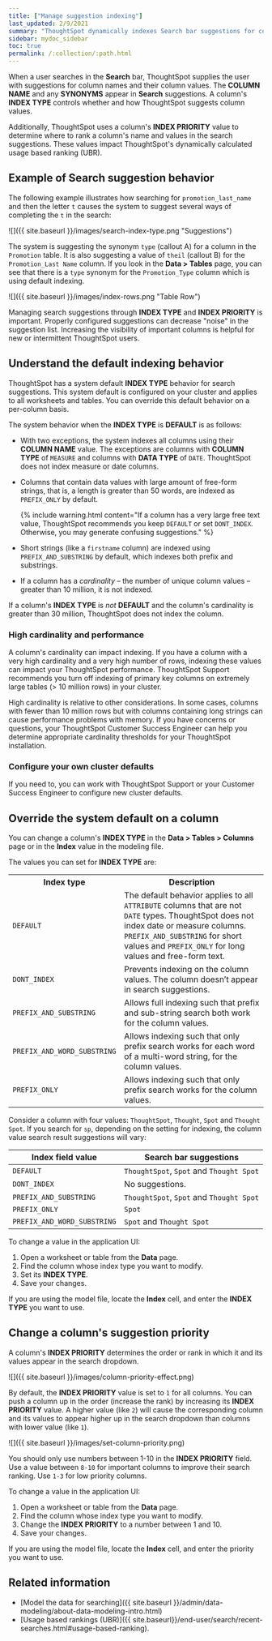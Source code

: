 ```yaml
---
title: ["Manage suggestion indexing"]
last_updated: 2/9/2021
summary: "ThoughtSpot dynamically indexes Search bar suggestions for column names and values."
sidebar: mydoc_sidebar
toc: true
permalink: /:collection/:path.html
---
```

When a user searches in the **Search** bar, ThoughtSpot supplies the user with
suggestions for column names and their column values. The **COLUMN NAME**
and any **SYNONYMS** appear in **Search** suggestions. A column's **INDEX TYPE**
controls whether and how ThoughtSpot suggests column values.

Additionally, ThoughtSpot uses a column's **INDEX PRIORITY** value to determine where
to rank a column's name and values in the search suggestions. These values
impact ThoughtSpot's dynamically calculated usage based ranking (UBR).

## Example of Search suggestion behavior

The following example illustrates how searching for `promotion_last_name` and then the letter `t` causes the system to suggest several ways of completing the `t` in the search:

![]({{ site.baseurl }}/images/search-index-type.png "Suggestions")

The system is suggesting the synonym `type` (callout A) for a column in the
`Promotion` table.  It is also suggesting a value of `theil` (callout B) for the
`Promotion_Last Name` column. If you look in the **Data > Tables** page, you can
see that there is a `type` synonym for the `Promotion_Type` column which is using
default indexing.

![]({{ site.baseurl }}/images/index-rows.png "Table Row")

Managing search suggestions through **INDEX TYPE** and **INDEX PRIORITY** is
important. Properly configured suggestions can decrease "noise" in the
suggestion list. Increasing the visibility of important columns is helpful
for new or intermittent ThoughtSpot users.

## Understand the default indexing behavior

ThoughtSpot has a system default **INDEX TYPE** behavior for search suggestions.
This system default is configured on your cluster and applies to all worksheets
and tables. You can override this default behavior on a per-column basis.

The system behavior when the **INDEX TYPE** is **DEFAULT** is as follows:

- With two exceptions, the system indexes all columns using their **COLUMN NAME**
value. The exceptions are columns with **COLUMN TYPE** of `MEASURE` and columns
with **DATA TYPE** of `DATE`. ThoughtSpot does not index measure or date columns.

- Columns that contain data values with large amount of free-form strings, that is,
a length is greater than 50 words, are indexed as `PREFIX_ONLY` by default.

  {% include warning.html content="If a column has a very large free text
  value, ThoughtSpot recommends you keep `DEFAULT` or set `DONT_INDEX`. Otherwise, you may generate confusing suggestions." %}

- Short strings (like a `firstname` column) are indexed using
`PREFIX_AND_SUBSTRING` by default, which indexes both prefix and substrings.

- If a column has a _cardinality_ &ndash; the number of unique column values &ndash;  greater
  than 10 million, it is not indexed.

If a column's **INDEX TYPE** is _not_ **DEFAULT** and the column's cardinality is
greater than 30 million, ThoughtSpot does not index the column.

### High cardinality and performance

A column's cardinality can impact indexing. If you have a column with a very
high cardinality and a very high number of rows, indexing these values can
impact your ThoughtSpot performance. ThoughtSpot Support recommends you turn off
indexing of primary key columns on extremely large tables (> 10 million rows) in
your cluster.

High cardinality is relative to other considerations. In some cases, columns
with fewer than 10 million rows but with columns containing long strings can
cause performance problems with memory. If you have concerns or questions, your
ThoughtSpot Customer Success Engineer can help you determine appropriate
cardinality thresholds for your ThoughtSpot installation.

### Configure your own cluster defaults

If you need to, you can work with ThoughtSpot Support or your Customer Success
Engineer to configure new cluster defaults.

## Override the system default on a column

You can change a column's **INDEX TYPE** in the **Data > Tables > Columns** page
or in the **Index** value in the modeling file.  

The values you can set for **INDEX TYPE** are:

<table id="index-type">
<colgroup>
    <col style="width:30%">
    <col style="width:70%">
 </colgroup>
  <tbody>
  <tr>
    <th>Index type</th>
    <th>Description</th>
  </tr>
    <tr>
      <td><code class="highlighter-rouge">DEFAULT</code></td>
      <td>The default behavior applies to all <code class="highlighter-rouge">ATTRIBUTE</code> columns that are not <code class="highlighter-rouge">DATE</code> types. ThoughtSpot does not index date or measure columns. <code class="highlighter-rouge">PREFIX_AND_SUBSTRING</code> for short values and <code class="highlighter-rouge">PREFIX_ONLY</code> for long values and free-form text.</td>
    </tr>
    <tr>
      <td><code class="highlighter-rouge">DONT_INDEX</code></td>
      <td>Prevents indexing on the column values. The column doesn’t appear in search suggestions.</td>
    </tr>
    <tr>
      <td><code class="highlighter-rouge">PREFIX_AND_SUBSTRING</code></td>
      <td>Allows full indexing such that prefix and sub-string search both work for the column values.</td>
    </tr>
    <tr>
      <td><code class="highlighter-rouge">PREFIX_AND_WORD_SUBSTRING</code></td>
      <td>Allows indexing such that only prefix search works for each word of a multi-word string, for the column values.</td>
    </tr>
    <tr>
      <td><code class="highlighter-rouge">PREFIX_ONLY</code></td>
      <td>Allows indexing such that only prefix search works for the column values.</td>
    </tr>
  </tbody>
</table>

Consider a column with four values: `ThoughtSpot`, `Thought`,
`Spot` and `Thought Spot`. If you search for `sp`, depending on the setting for
indexing, the column value search result suggestions will vary:

|Index field value|Search bar suggestions|
|---------------------|----------------------|
|`DEFAULT`|`ThoughtSpot`, `Spot` and `Thought Spot`|
|`DONT_INDEX`|No suggestions.|
|`PREFIX_AND_SUBSTRING`|`ThoughtSpot`, `Spot` and `Thought Spot`|
|`PREFIX_ONLY`|`Spot`|
|`PREFIX_AND_WORD_SUBSTRING`|`Spot` and `Thought Spot`|

To change a value in the application UI:

1. Open a worksheet or table from the **Data** page.
2. Find the column whose index type you want to modify.
3. Set its **INDEX TYPE**.
4. Save your changes.

If you are using the model file, locate the **Index** cell, and enter the **INDEX TYPE** you
want to use.

## Change a column's suggestion priority

A column's **INDEX PRIORITY** determines the order or rank in which it and its
values appear in the search dropdown.

![]({{ site.baseurl }}/images/column-priority-effect.png)

By default, the **INDEX PRIORITY** value is set to `1` for all columns. You can
push a column up in the order (increase the rank) by increasing its **INDEX
PRIORITY** value. A higher value (like `2`) will cause the corresponding column
and its values to appear higher up in the search dropdown than columns with
lower value (like `1`).

![]({{ site.baseurl }}/images/set-column-priority.png)

You should only use numbers between 1-10 in the **INDEX PRIORITY** field. Use a
value between `8-10` for important columns to improve their search ranking. Use
`1-3` for low priority columns.  

 To change a value in the application UI:

1. Open a worksheet or table from the **Data** page.
2. Find the column whose index type you want to modify.
3. Change the **INDEX PRIORITY** to a number between 1 and 10.
4. Save your changes.

If you are using the model file, locate the **Index** cell, and enter the
priority you want to use.

## Related information  

- [Model the data for searching]({{ site.baseurl }}/admin/data-modeling/about-data-modeling-intro.html)
- [Usage based rankings (UBR)]({{ site.baseurl}}/end-user/search/recent-searches.html#usage-based-ranking).
